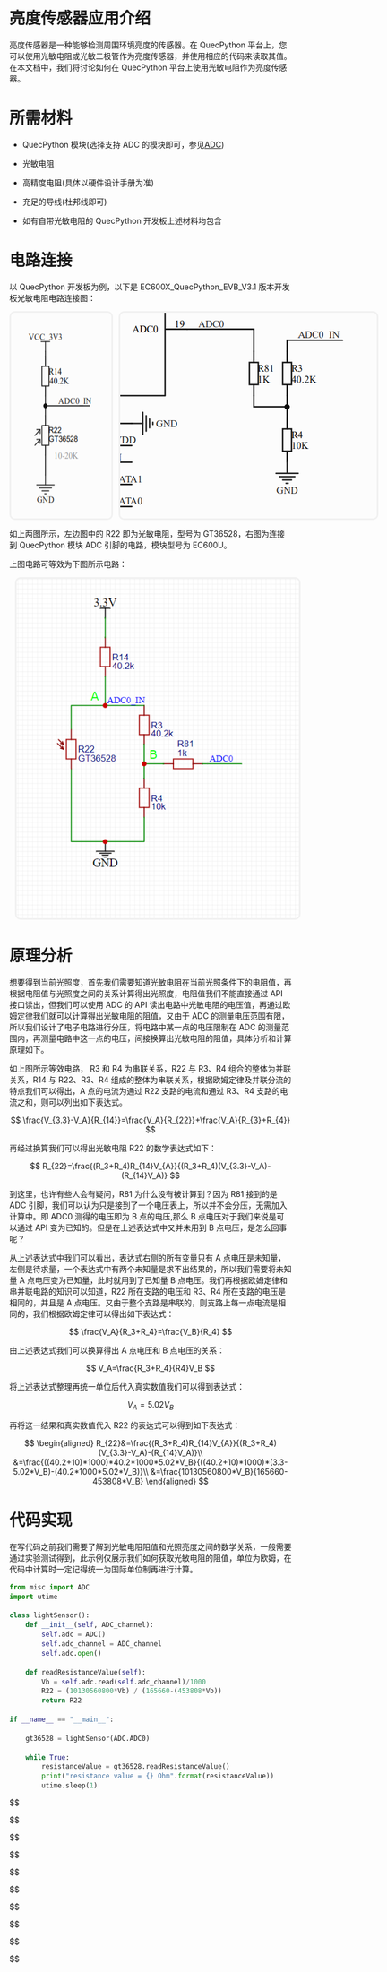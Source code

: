 # 亮度传感器应用介绍

亮度传感器是一种能够检测周围环境亮度的传感器。在 QuecPython 平台上，您可以使用光敏电阻或光敏二极管作为亮度传感器，并使用相应的代码来读取其值。在本文档中，我们将讨论如何在 QuecPython 平台上使用光敏电阻作为亮度传感器。

# 所需材料

- QuecPython 模块(选择支持 ADC 的模块即可，参见[ADC](../../../API_reference/zh/QuecPython类库/misc.ADC.html))

- 光敏电阻
- 高精度电阻(具体以硬件设计手册为准)
- 充足的导线(杜邦线即可)
- 如有自带光敏电阻的 QuecPython 开发板上述材料均包含

# 电路连接

以 QuecPython 开发板为例，以下是 EC600X_QuecPython_EVB_V3.1 版本开发板光敏电阻电路连接图：

<div style="display:flex;">     <img src="../media/外设应用开发/外设_亮度传感器_0.png" style="border-style: solid; border-radius: 10px; color: #f1f1f1; margin-right: 10px;" border=3 alt="">     <img src="../media/外设应用开发/外设_亮度传感器_1.png" style="border-style: solid; border-radius: 10px; color: #f1f1f1;" border=3 alt=""> </div>

如上两图所示，左边图中的 R22 即为光敏电阻，型号为 GT36528，右图为连接到 QuecPython 模块 ADC 引脚的电路，模块型号为 EC600U。

上图电路可等效为下图所示电路：

<img src="../media/外设应用开发/外设_亮度传感器_2.png" style="border-style: solid; border-radius: 10px; color: #f1f1f1; margin-left: 10px;" border=3 alt="">

# 原理分析

想要得到当前光照度，首先我们需要知道光敏电阻在当前光照条件下的电阻值，再根据电阻值与光照度之间的关系计算得出光照度，电阻值我们不能直接通过 API 接口读出，但我们可以使用 ADC 的 API 读出电路中光敏电阻的电压值，再通过欧姆定律我们就可以计算得出光敏电阻的阻值，又由于 ADC 的测量电压范围有限，所以我们设计了电子电路进行分压，将电路中某一点的电压限制在 ADC 的测量范围内，再测量电路中这一点的电压，间接换算出光敏电阻的阻值，具体分析和计算原理如下。

如上图所示等效电路， R3 和 R4 为串联关系，R22 与 R3、R4 组合的整体为并联关系，R14 与 R22、R3、R4 组成的整体为串联关系，根据欧姆定律及并联分流的特点我们可以得出，A 点的电流为通过 R22 支路的电流和通过 R3、R4 支路的电流之和，则可以列出如下表达式。

$$
\frac{V_{3.3}-V_A}{R_{14}}=\frac{V_A}{R_{22}}+\frac{V_A}{R_{3}+R_{4}}
$$

再经过换算我们可以得出光敏电阻 R22 的数学表达式如下：

$$
R_{22}=\frac{(R_3+R_4)R_{14}V_{A}}{(R_3+R_4)(V_{3.3}-V_A)-(R_{14}V_A)}
$$

到这里，也许有些人会有疑问，R81 为什么没有被计算到？因为 R81 接到的是 ADC 引脚，我们可以认为只是接到了一个电压表上，所以并不会分压，无需加入计算中。即 ADC0 测得的电压即为 B 点的电压,那么 B 点电压对于我们来说是可以通过 API 变为已知的。但是在上述表达式中又并未用到 B 点电压，是怎么回事呢？

从上述表达式中我们可以看出，表达式右侧的所有变量只有 A 点电压是未知量，左侧是待求量，一个表达式中有两个未知量是求不出结果的，所以我们需要将未知量 A 点电压变为已知量，此时就用到了已知量 B 点电压。我们再根据欧姆定律和串并联电路的知识可以知道，R22 所在支路的电压和 R3、R4 所在支路的电压是相同的，并且是 A 点电压。又由于整个支路是串联的，则支路上每一点电流是相同的，我们根据欧姆定律可以得出如下表达式：

$$
\frac{V_A}{R_3+R_4}=\frac{V_B}{R_4}
$$

由上述表达式我们可以换算得出 A 点电压和 B 点电压的关系：

$$
V_A=\frac{R_3+R_4}{R4}V_B
$$

将上述表达式整理再统一单位后代入真实数值我们可以得到表达式：

$$
V_A=5.02V_B
$$

再将这一结果和真实数值代入 R22 的表达式可以得到如下表达式：

<div style="text-align: left">

$$
\begin{aligned}
R_{22}&=\frac{(R_3+R_4)R_{14}V_{A}}{(R_3+R_4)(V_{3.3}-V_A)-(R_{14}V_A)}\\
&=\frac{((40.2+10)*1000)*40.2*1000*5.02*V_B}{((40.2+10)*1000)*(3.3-5.02*V_B)-(40.2*1000*5.02*V_B)}\\
&=\frac{10130560800*V_B}{165660-453808*V_B}
\end{aligned}
$$



# 代码实现

在写代码之前我们需要了解到光敏电阻阻值和光照亮度之间的数学关系，一般需要通过实验测试得到，此示例仅展示我们如何获取光敏电阻的阻值，单位为欧姆，在代码中计算时一定记得统一为国际单位制再进行计算。

```python
from misc import ADC
import utime

class lightSensor():
    def __init__(self, ADC_channel):
        self.adc = ADC()
        self.adc_channel = ADC_channel
        self.adc.open()

    def readResistanceValue(self):
        Vb = self.adc.read(self.adc_channel)/1000
        R22 = (10130560800*Vb) / (165660-(453808*Vb))
        return R22

if __name__ == "__main__":

    gt36528 = lightSensor(ADC.ADC0)

    while True:
        resistanceValue = gt36528.readResistanceValue()
        print("resistance value = {} Ohm".format(resistanceValue))
        utime.sleep(1)
```

$$

$$

$$

$$

$$

$$

$$

$$

$$

$$

